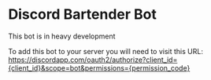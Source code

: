 # Discord Bartender Bot
This bot is in heavy development

To add this bot to your server you will need to visit this URL:
https://discordapp.com/oauth2/authorize?client_id={client_id}&scope=bot&permissions={permission_code}